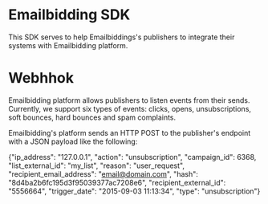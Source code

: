 Emailbidding SDK
================

This SDK serves to help Emailbiddings's publishers to integrate their systems with Emailbidding platform.

Webhhok
=======

Emailbidding platform allows publishers to listen events from their sends. Currently, we support six types of events: 
clicks, opens, unsubscriptions, soft bounces, hard bounces and spam complaints.

Emailbidding's platform sends an HTTP POST to the publisher's endpoint with a JSON payload like the following:

{"ip_address": "127.0.0.1", "action": "unsubscription", "campaign_id": 6368, "list_external_id": "my_list", "reason": "user_request", "recipient_email_address": "email@domain.com", "hash": "8d4ba2b6fc195d3f95039377ac7208e6", "recipient_external_id": "5556664", "trigger_date": "2015-09-03 11:13:34", "type": "unsubscription"}
